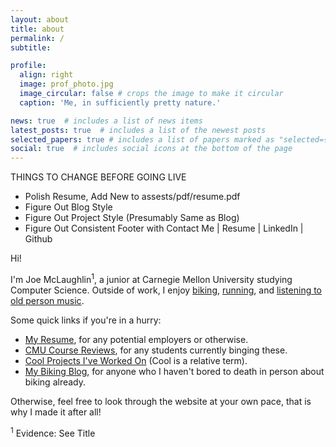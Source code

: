 ```yaml
---
layout: about
title: about
permalink: /
subtitle:

profile:
  align: right
  image: prof_photo.jpg
  image_circular: false # crops the image to make it circular
  caption: 'Me, in sufficiently pretty nature.'

news: true  # includes a list of news items
latest_posts: true  # includes a list of the newest posts
selected_papers: true # includes a list of papers marked as "selected={true}"
social: true  # includes social icons at the bottom of the page
---
```


THINGS TO CHANGE BEFORE GOING LIVE
- Polish Resume, Add New to assests/pdf/resume.pdf
- Figure Out Blog Style
- Figure Out Project Style (Presumably Same as Blog)
- Figure Out Consistent Footer with Contact Me \| Resume \| LinkedIn \| Github

Hi!

I'm Joe McLaughlin<sup>1</sup>, a junior at Carnegie Mellon University studying Computer Science. Outside of work, I enjoy [biking](/biking/), [running](/blog/marathon/), and [listening to old person music](/music/).

Some quick links if you're in a hurry:
- [My Resume](assets/pdf/resume.pdf), for any potential employers or otherwise.
- [CMU Course Reviews](/cmu-course-reviews/), for any students currently binging these.
- [Cool Projects I've Worked On](/projects/) (Cool is a relative term).
- [My Biking Blog](), for anyone who I haven't bored to death in person about biking already.

Otherwise, feel free to look through the website at your own pace, that is why I made it after all!

<sup>1</sup> Evidence: See Title

